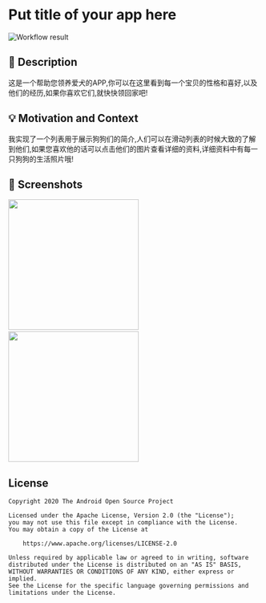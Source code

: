 # Put title of your app here

<!--- Replace <OWNER> with your Github Username and <REPOSITORY> with the name of your repository. -->
<!--- You can find both of these in the url bar when you open your repository in github. -->
![Workflow result](https://github.com/senlin175/Adopt_A_Dog/workflows/Check/badge.svg)


## :scroll: Description
<!--- Describe your app in one or two sentences -->
这是一个帮助您领养爱犬的APP,你可以在这里看到每一个宝贝的性格和喜好,以及他们的经历,如果你喜欢它们,就快快领回家吧!

## :bulb: Motivation and Context
<!--- Optionally point readers to interesting parts of your submission. -->
<!--- What are you especially proud of? -->
我实现了一个列表用于展示狗狗们的简介,人们可以在滑动列表的时候大致的了解到他们,如果您喜欢他的话可以点击他们的图片查看详细的资料,详细资料中有每一只狗狗的生活照片哦!


## :camera_flash: Screenshots
<!-- You can add more screenshots here if you like -->
<img src="/results/dog1.png" width="260">&emsp;<img src="/results/dog2.png" width="260">

## License
```
Copyright 2020 The Android Open Source Project

Licensed under the Apache License, Version 2.0 (the "License");
you may not use this file except in compliance with the License.
You may obtain a copy of the License at

    https://www.apache.org/licenses/LICENSE-2.0

Unless required by applicable law or agreed to in writing, software
distributed under the License is distributed on an "AS IS" BASIS,
WITHOUT WARRANTIES OR CONDITIONS OF ANY KIND, either express or implied.
See the License for the specific language governing permissions and
limitations under the License.
```